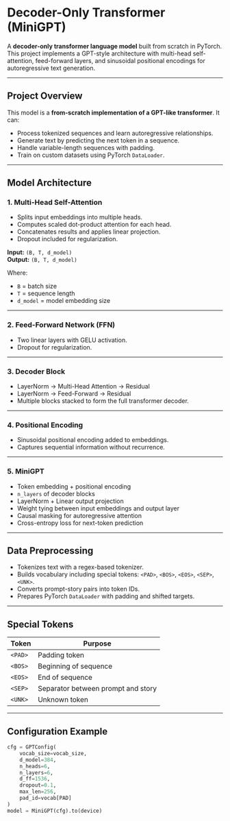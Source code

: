 # Decoder-Only Transformer (MiniGPT)

A **decoder-only transformer language model** built from scratch in PyTorch. This project implements a GPT-style architecture with multi-head self-attention, feed-forward layers, and sinusoidal positional encodings for autoregressive text generation.

---

## Project Overview

This model is a **from-scratch implementation of a GPT-like transformer**. It can:

- Process tokenized sequences and learn autoregressive relationships.
- Generate text by predicting the next token in a sequence.
- Handle variable-length sequences with padding.
- Train on custom datasets using PyTorch `DataLoader`.

---

## Model Architecture

### 1. Multi-Head Self-Attention
- Splits input embeddings into multiple heads.
- Computes scaled dot-product attention for each head.
- Concatenates results and applies linear projection.
- Dropout included for regularization.

**Input:** `(B, T, d_model)`  
**Output:** `(B, T, d_model)`  

Where:  
- `B` = batch size  
- `T` = sequence length  
- `d_model` = model embedding size  

---

### 2. Feed-Forward Network (FFN)
- Two linear layers with GELU activation.
- Dropout for regularization.

---

### 3. Decoder Block
- LayerNorm → Multi-Head Attention → Residual  
- LayerNorm → Feed-Forward → Residual  
- Multiple blocks stacked to form the full transformer decoder.

---

### 4. Positional Encoding
- Sinusoidal positional encoding added to embeddings.
- Captures sequential information without recurrence.

---

### 5. MiniGPT
- Token embedding + positional encoding
- `n_layers` of decoder blocks
- LayerNorm + Linear output projection
- Weight tying between input embeddings and output layer
- Causal masking for autoregressive attention
- Cross-entropy loss for next-token prediction

---

## Data Preprocessing

- Tokenizes text with a regex-based tokenizer.
- Builds vocabulary including special tokens: `<PAD>`, `<BOS>`, `<EOS>`, `<SEP>`, `<UNK>`.
- Converts prompt-story pairs into token IDs.
- Prepares PyTorch `DataLoader` with padding and shifted targets.

---

## Special Tokens

| Token | Purpose |
|-------|---------|
| `<PAD>` | Padding token |
| `<BOS>` | Beginning of sequence |
| `<EOS>` | End of sequence |
| `<SEP>` | Separator between prompt and story |
| `<UNK>` | Unknown token |

---

## Configuration Example

```python
cfg = GPTConfig(
    vocab_size=vocab_size,
    d_model=384,
    n_heads=6,
    n_layers=6,
    d_ff=1536,
    dropout=0.1,
    max_len=256,
    pad_id=vocab[PAD]
)
model = MiniGPT(cfg).to(device)

